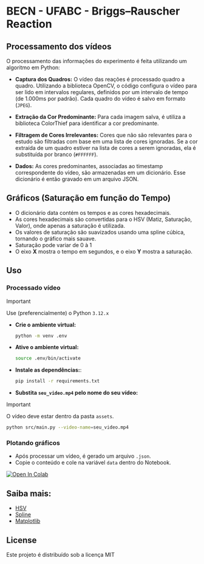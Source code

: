 # BECN - UFABC - Briggs–Rauscher Reaction

## Processamento dos vídeos

O processamento das informações do experimento é feita utilizando um algoritmo em Python:

- **Captura dos Quadros:** O vídeo das reações é processado quadro a quadro. Utilizando a biblioteca OpenCV, o código configura o vídeo para ser lido em intervalos regulares, definidos por um intervalo de tempo (de 1.000ms por padrão). Cada quadro do vídeo é salvo em formato (`JPEG`).

- **Extração da Cor Predominante:** Para cada imagem salva, é utiliza a biblioteca ColorThief para identificar a cor predominante.

- **Filtragem de Cores Irrelevantes:** Cores que não são relevantes para o estudo são filtradas com base em uma lista de cores ignoradas. Se a cor extraída de um quadro estiver na lista de cores a serem ignoradas, ela é substituída por branco (`#FFFFFF`).

- **Dados:** As cores predominantes, associadas ao timestamp correspondente do vídeo, são armazenadas em um dicionário. Esse dicionário é então gravado em um arquivo JSON.

## Gráficos (Saturação em função do Tempo)

- O dicionário data contém os tempos e as cores hexadecimais.
- As cores hexadecimais são convertidas para o HSV (Matiz, Saturação, Valor), onde apenas a saturação é utilizada.
- Os valores de saturação são suavizados usando uma spline cúbica, tornando o gráfico mais sauave.
- Saturação pode variar de 0 à 1
- O eixo **X** mostra o tempo em segundos, e o eixo **Y** mostra a saturação.

## Uso

### Processado vídeo
> [!IMPORTANT]
> Use (preferencialmente) o Python `3.12.x`

- **Crie o ambiente virtual:**

  ```sh
  python -m venv .env
  ```

- **Ative o ambiente virtual:**

  ```sh
  source .env/bin/activate
  ```

- **Instale as dependências:**:

  ```sh
  pip install -r requirements.txt
  ```

- **Substita `seu_video.mp4` pelo nome do seu vídeo:**

> [!IMPORTANT]
> O vídeo deve estar dentro da pasta `assets`.

  ```sh
  python src/main.py --video-name=seu_video.mp4
  ```

### Plotando gráficos

- Após processar um vídeo, é gerado um arquivo `.json`.
- Copie o conteúdo e cole na variável `data` dentro do Notebook.

[![Open In Colab](https://colab.research.google.com/assets/colab-badge.svg)](https://colab.research.google.com/github/Diogo-ss/Briggs-Rauscher-Reaction-BECN/blob/main/src/Graphics.ipynb)


## Saiba mais:

- [HSV](https://en.wikipedia.org/wiki/HSL_and_HSV)
- [Spline](https://en.wikipedia.org/wiki/Spline_(mathematics))
- [Matplotlib](https://matplotlib.org/)

## License

Este projeto é distribuído sob a licença MIT
